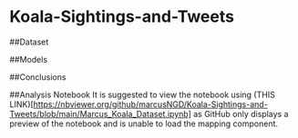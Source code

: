 # Koala-Sightings-and-Tweets
##Dataset

##Models

##Conclusions

##Analysis Notebook
It is suggested to view the notebook using (THIS LINK)[https://nbviewer.org/github/marcusNGD/Koala-Sightings-and-Tweets/blob/main/Marcus_Koala_Dataset.ipynb] as GitHub only displays a preview of the notebook and is unable to load the mapping component.
